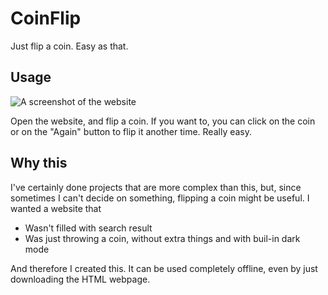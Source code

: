 # CoinFlip
Just flip a coin. Easy as that.



## Usage
![A screenshot of the website](https://github.com/Dinoosauro/CoinFlip/assets/80783030/3c5b8d95-ace8-44d5-8964-8ae1d5a84901)

Open the website, and flip a coin. If you want to, you can click on the coin or on the "Again" button to flip it another time. Really easy.

## Why this
I've certainly done projects that are more complex than this, but, since sometimes I can't decide on something, flipping a coin might be useful. I wanted a website that 

- Wasn't filled with search result
-  Was just throwing a coin, without extra things and with buil-in dark mode

And therefore I created this. It can be used completely offline, even by just downloading the HTML webpage.







